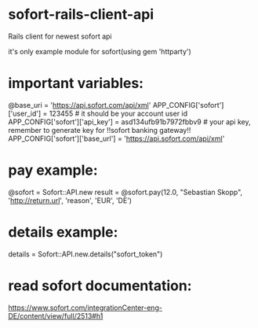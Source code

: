 sofort-rails-client-api
=======================

Rails client for newest sofort api

it's only example module for sofort(using gem 'httparty')

important variables:
=======================

@base_uri = 'https://api.sofort.com/api/xml'
APP_CONFIG['sofort']['user_id'] = 123455 # it should be your account user id
APP_CONFIG['sofort']['api_key'] = asd134ufb91b7972fbbv9 # your api key, remember to generate key for !!sofort banking gateway!!
APP_CONFIG['sofort']['base_url'] = 'https://api.sofort.com/api/xml'

pay example:
=======================

@sofort = Sofort::API.new
result = @sofort.pay(12.0, "Sebastian Skopp", 'http://return.url', 'reason', 'EUR', 'DE')

details example: 
=======================
details = Sofort::API.new.details("sofort_token")

read sofort documentation:
=======================
https://www.sofort.com/integrationCenter-eng-DE/content/view/full/2513#h1

